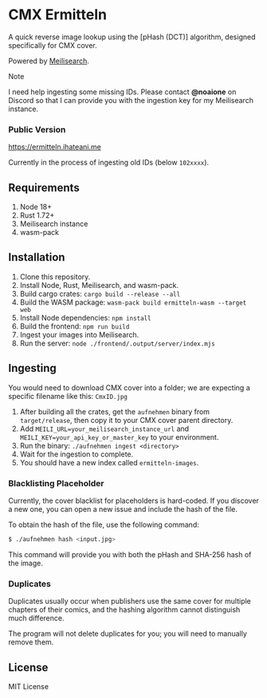 # CMX Ermitteln

A quick reverse image lookup using the [pHash (DCT)] algorithm, designed specifically for CMX cover.

Powered by [Meilisearch](https://www.meilisearch.com/).

> [!NOTE]
> I need help ingesting some missing IDs. Please contact **@noaione** on Discord so that I can provide you
> with the ingestion key for my Meilisearch instance.

### Public Version

https://ermitteln.ihateani.me

Currently in the process of ingesting old IDs (below `102xxxx`).

## Requirements
1. Node 18+
2. Rust 1.72+
3. Meilisearch instance
4. wasm-pack

## Installation
1. Clone this repository.
2. Install Node, Rust, Meilisearch, and wasm-pack.
3. Build cargo crates: `cargo build --release --all`
4. Build the WASM package: `wasm-pack build ermitteln-wasm --target web`
5. Install Node dependencies: `npm install`
6. Build the frontend: `npm run build`
7. Ingest your images into Meilisearch.
8. Run the server: `node ./frontend/.output/server/index.mjs`

## Ingesting
You would need to download CMX cover into a folder; we are expecting a specific filename like this: `CmxID.jpg`

1. After building all the crates, get the `aufnehmen` binary from `target/release`, then copy it to your CMX cover parent directory.
2. Add `MEILI_URL=your_meilisearch_instance_url` and `MEILI_KEY=your_api_key_or_master_key` to your environment.
3. Run the binary: `./aufnehmen ingest <directory>`
4. Wait for the ingestion to complete.
5. You should have a new index called `ermitteln-images`.

### Blacklisting Placeholder

Currently, the cover blacklist for placeholders is hard-coded. If you discover a new one, you can open a new issue and include the hash of the file.

To obtain the hash of the file, use the following command:
```bash
$ ./aufnehmen hash <input.jpg>
```

This command will provide you with both the pHash and SHA-256 hash of the image.

### Duplicates

Duplicates usually occur when publishers use the same cover for multiple chapters of their comics, and the hashing algorithm cannot distinguish much difference.

The program will not delete duplicates for you; you will need to manually remove them.

## License

MIT License
